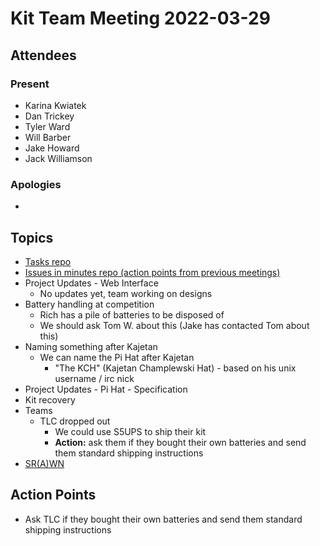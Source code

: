 # Kit Team Meeting 2022-03-29

## Attendees

### Present

- Karina Kwiatek
- Dan Trickey
- Tyler Ward
- Will Barber
- Jake Howard
- Jack Williamson

### Apologies

-

## Topics

- [Tasks repo](https://github.com/srobo/tasks/issues?q=is%3Aopen+is%3Aissue+label%3A%22A%3A+Kit%22%2C%22A%3A+Team+Kits%22)
- [Issues in minutes repo (action points from previous meetings)](https://github.com/srobo/kit-team-minutes/issues)
- Project Updates - Web Interface
    - No updates yet, team working on designs
- Battery handling at competition
    - Rich has a pile of batteries to be disposed of
    - We should ask Tom W. about this (Jake has contacted Tom about this)
- Naming something after Kajetan
    - We can name the Pi Hat after Kajetan
        - "The KCH" (Kajetan Champlewski Hat) - based on his unix username / irc nick
- Project Updates - Pi Hat - Specification
- Kit recovery
- Teams
    - TLC dropped out
        - We could use S5UPS to ship their kit
        - **Action:** ask them if they bought their own batteries and send them standard shipping instructions
- [SR(A)WN](https://github.com/srobo/srawn/issues)


## Action Points

- Ask TLC if they bought their own batteries and send them standard shipping instructions